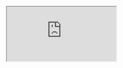 <iframe src="https://public.tableau.com/views/GTSRB_Result_Viz/GTSRB?:embed=yes&:display_count=yes"></iframe>   
